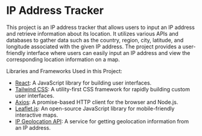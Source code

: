 # IP Address Tracker

This project is an IP address tracker that allows users to input an IP address and retrieve information about its location. It utilizes various APIs and databases to gather data such as the country, region, city, latitude, and longitude associated with the given IP address. The project provides a user-friendly interface where users can easily input an IP address and view the corresponding location information on a map. 

Libraries and Frameworks Used in this Project:
- [React](https://reactjs.org/): A JavaScript library for building user interfaces.
- [Tailwind CSS](https://tailwindcss.com/): A utility-first CSS framework for rapidly building custom user interfaces.
- [Axios](https://axios-http.com/): A promise-based HTTP client for the browser and Node.js.
- [Leaflet.js](https://leafletjs.com/): An open-source JavaScript library for mobile-friendly interactive maps.
- [IP Geolocation API](https://ipgeolocation.io/): A service for getting geolocation information from an IP address.